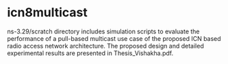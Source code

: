 # icn8multicast
ns-3.29/scratch directory includes simulation scripts to evaluate the performance of a pull-based multicast use case of the proposed ICN based radio access network architecture. The proposed design and detailed experimental results are presented in Thesis_Vishakha.pdf.
